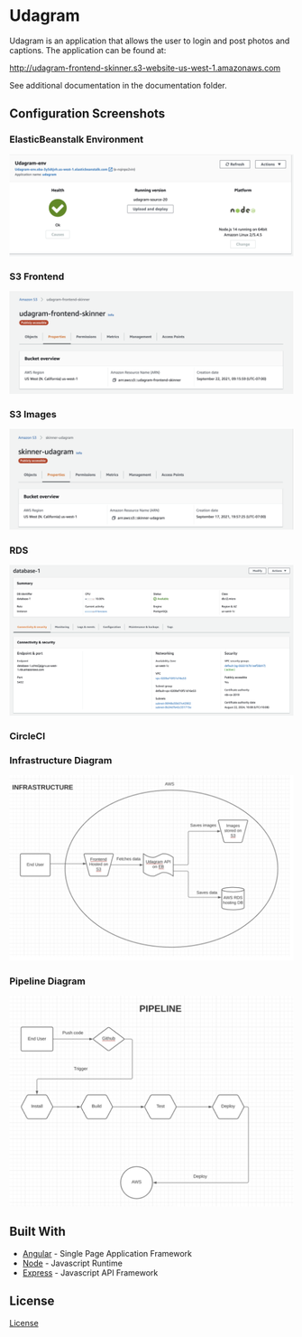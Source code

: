 # Udagram

Udagram is an application that allows the user to login and post photos and captions. The application can be found at:

http://udagram-frontend-skinner.s3-website-us-west-1.amazonaws.com

See additional documentation in the documentation folder.

## Configuration Screenshots

### ElasticBeanstalk Environment

![Elastic Beanstalk Environment](./documentation/images/EbHealth.png)

### S3 Frontend

![S3 FrontEnd](./documentation/images/S3Frontend.png)

### S3 Images

![S3 FrontEnd](./documentation/images/S3Images.png)

### RDS

![RDS](./documentation/images/rds.png)

### CircleCI

### Infrastructure Diagram

![Infrastructure Diagram](./documentation/images/InfrastructureDiagram.png)

### Pipeline Diagram

![Pipeline Diagram](./documentation/images/PipelineDiagram.png)

## Built With

- [Angular](https://angular.io/) - Single Page Application Framework
- [Node](https://nodejs.org) - Javascript Runtime
- [Express](https://expressjs.com/) - Javascript API Framework

## License

[License](LICENSE.txt)
